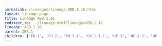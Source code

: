 ```yaml
---
permalink: /lineages/lineage_XBB.1.16.html
layout: lineage_page
title: Lineage XBB.1.16
redirect_to: ../lineage.html?lineage=XBB.1.16
lineage: XBB.1.16
parent: XBB.1
children: ['FU.1', 'FU.2', 'FU.2.1', 'GY.1.1.1', 'HF.1', 'HF.1.1', 'HF.1.2', 'JF.1', 'JF.1.1', 'JF.1.1.2', 'JF.3', 'JF.4', 'JM.1', 'JM.2', 'XBB.1.16', 'XBB.1.16.1', 'XBB.1.16.2', 'XBB.1.16.4', 'XBB.1.16.6', 'XBB.1.16.7', 'XBB.1.16.9', 'XBB.1.16.11', 'XBB.1.16.12', 'XBB.1.16.13', 'XBB.1.16.14', 'XBB.1.16.15', 'XBB.1.16.16', 'XBB.1.16.17', 'XBB.1.16.19', 'XBB.1.16.23', 'XBB.1.16.24', 'XBB.1.16.26', 'XBB.1.16.27', 'XBB.1.16.28', 'XBB.1.16.31']
---
```

